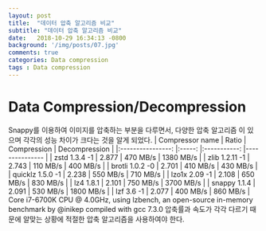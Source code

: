 ```yaml
---
layout: post
title:  "데이터 압축 알고리즘 비교"
subtitle: "데이터 압축 알고리즘 비교"
date:   2018-10-29 16:34:13 -0800
background: '/img/posts/07.jpg'
comments: true
categories: Data compression
tags : Data compression
---
```


# Data Compression/Decompression

Snappy를 이용하여 이미지를 압축하는 부분을 다루면서, 다양한 압축 알고리즘 이 있으며 각각의 성능 차이가 크다는 것을 알게 되었다.
|  Compressor name 	| Ratio 	| Compression 	| Decompression 	|
|:----------------:	|:-----:	|:-----------:	|---------------	|
|   zstd 1.3.4 -1  	| 2.877 	|   470 MB/s  	| 1380 MB/s     	|
|  zlib 1.2.11 -1  	| 2.743 	|   110 MB/s  	| 400 MB/s      	|
|  brotli 1.0.2 -0 	| 2.701 	|   410 MB/s  	| 430 MB/s      	|
| quicklz 1.5.0 -1 	| 2.238 	|   550 MB/s  	| 710 MB/s      	|
|   lzo1x 2.09 -1  	| 2.108 	|   650 MB/s  	| 830 MB/s      	|
|     lz4 1.8.1    	| 2.101 	|   750 MB/s  	| 3700 MB/s     	|
|   snappy 1.1.4   	| 2.091 	|   530 MB/s  	| 1800 MB/s     	|
|    lzf 3.6 -1    	| 2.077 	|   400 MB/s  	| 860 MB/s      	|
Core i7-6700K CPU @ 4.0GHz, using lzbench, an open-source in-memory benchmark by @inikep compiled with gcc 7.3.0
압축률과 속도가 각각 다르기 때문에 알맞는 상황에 적절한 압축 알고리즘을 사용하여야 한다.